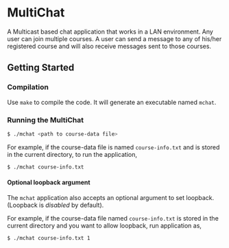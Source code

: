 # MultiChat

A Multicast based chat application that works in a LAN environment. Any user can join multiple courses. A user can send a message to any of his/her registered course and will also receive messages sent to those courses.

## Getting Started

### Compilation

Use `make` to compile the code. It will generate an executable named `mchat`.
 
### Running the MultiChat

```bash
$ ./mchat <path to course-data file>
```

For example, if the course-data file is named `course-info.txt` and is stored in the current directory, to run the application,
```bash
$ ./mchat course-info.txt
```

#### Optional loopback argument
The `mchat` application also accepts an optional argument to set loopback. (Loopback is _disabled_ by default).

For example, if the course-data file named `course-info.txt` is stored in the current directory and you want to allow loopback, run application as,
```bash
$ ./mchat course-info.txt 1
```

